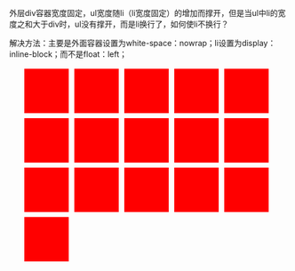 外层div容器宽度固定，ul宽度随li（li宽度固定）的增加而撑开，但是当ul中li的宽度之和大于div时，ul没有撑开，而是li换行了，如何使li不换行？

解决方法：主要是外面容器设置为white-space：nowrap；li设置为display：inline-block；而不是float：left；

<!DOCTYPE html>
<html>
<head>
<style>
 
#pic_list
{
display:block;
white-space:nowrap;
width:500px;
overflow:auto;
}
#pic_list li
{
width:80px;
height:80px;
margin:3px;
background:red;
display:inline-block;
}
</style>
 
</head>
<div id="pic_list">
  <ul>
    <li></li>
    <li></li>
    <li></li>
    <li></li>
    <li></li>
    <li></li>
    <li></li>
    <li></li>
    <li></li>
    <li></li>
    <li></li>
    <li></li>
    <li></li>
    <li></li>
    <li></li>
    <li></li>
  </ul>
</div>
</body>
</html>